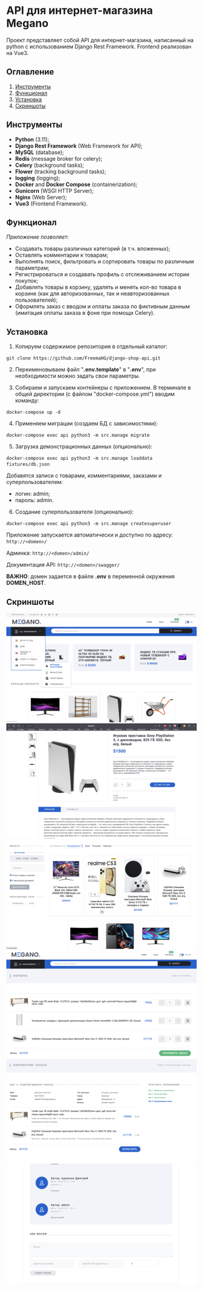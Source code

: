 # API для интернет-магазина Megano
Проект представляет собой API для интернет-магазина, написанный на python с использованием Django Rest Framework.
Frontend реализован на Vue3.

## Оглавление
1. [Инструменты](#Инструменты)
2. [Функционал](#Функционал)
3. [Установка](#Установка)
4. [Скриншоты](#Скриншоты)

## Инструменты
* **Python** (3.11);
* **Django Rest Framework** (Web Framework for API);
* **MySQL** (database);
* **Redis** (message broker for celery);
* **Celery** (background tasks);
* **Flower** (tracking background tasks);
* **logging** (logging);
* **Docker** and **Docker Compose** (containerization);
* **Gunicorn** (WSGI HTTP Server);
* **Nginx** (Web Server);
* **Vue3** (Frontend Framework).

## Функционал
*Приложение позволяет*:
- Создавать товары различных категорий (в т.ч. вложенных);
- Оставлять комментарии к товарам;
- Выполнять поиск, фильтровать и сортировать товары по различным параметрам;
- Регистрироваться и создавать профиль с отслеживанием истории покупок;
- Добавлять товары в корзину, удалять и менять кол-во товара в корзине 
(как для авторизованных, так и неавторизованных пользователей);
- Оформлять заказ с вводом и оплаты заказа по фиктивным данным (имитация оплаты заказа в фоне при помощи Celery).

## Установка

1. Копируем содержимое репозитория в отдельный каталог:
```
git clone https://github.com/FreemaHG/django-shop-api.git
```
2. Переименовываем файл "**.env.template**" в "**.env**", при необходимости можно задать свои параметры.

3. Собираем и запускаем контейнеры с приложением. В терминале в общей директории (с файлом "docker-compose.yml") 
вводим команду:
```
docker-compose up -d
```

4. Применяем миграции (создаем БД с зависимостями):
```
docker-compose exec api python3 -m src.manage migrate
```

5. Загрузка демонстрационных данных (опционально):
```
docker-compose exec api python3 -m src.manage loaddata fixtures/db.json
```

Добавятся записи с товарами, комментариями, заказами и суперпользователем:
  - логин: admin; 
  - пароль: admin.

6. Создание суперпользователя (опционально):
```
docker-compose exec api python3 -m src.manage createsuperuser
```
Приложение запускается автоматически и доступно по адресу: `http://<domen>/`

Админка: `http://<domen>/admin/`

Документация API: `http://<domen>/swagger/`

**ВАЖНО**: домен задается в файле **.env** в переменной окружения **DOMEN_HOST**.

## Скриншоты
![](/screen/1.png)
![](/screen/2.png)
![](/screen/3.png)
![](/screen/4.png)
![](/screen/5.png)
![](/screen/6.png)
